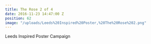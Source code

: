```yaml
---
title: The Rose 2 of 4
date: 2016-11-23 14:47:00 Z
position: 62
image: "/uploads/Leeds%20Inspired%20Poster,%20The%20Rose%202.png"
---
```


Leeds Inspired Poster Campaign
